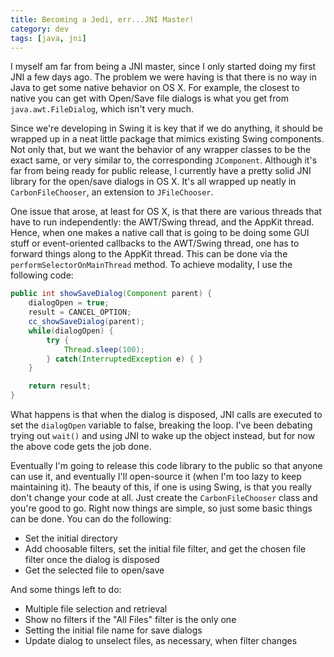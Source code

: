 ```yaml
---           
title: Becoming a Jedi, err...JNI Master!
category: dev
tags: [java, jni]
---
```


I myself am far from being a JNI master, since I only started doing my first
JNI a few days ago. The problem we were having is that there is no way in Java
to get some native behavior on OS X. For example, the closest to native you can
get with Open/Save file dialogs is what you get from `java.awt.FileDialog`,
which isn't very much.


Since we're developing in Swing it is key that if we do anything, it should be
wrapped up in a neat little package that mimics existing Swing components. Not
only that, but we want the behavior of any wrapper classes to be the exact
same, or very similar to, the corresponding `JComponent`. Although it's far
from being ready for public release, I currently have a pretty solid JNI
library for the open/save dialogs in OS X. It's all wrapped up neatly in
`CarbonFileChooser`, an extension to `JFileChooser`.

One issue that arose, at least for OS X, is that there are various threads that
have to run independently: the AWT/Swing thread, and the AppKit thread. Hence,
when one makes a native call that is going to be doing some GUI stuff or
event-oriented callbacks to the AWT/Swing thread, one has to forward things
along to the AppKit thread. This can be done via the
`performSelectorOnMainThread` method. To achieve modality, I use the following
code:

```java
public int showSaveDialog(Component parent) {
	dialogOpen = true;
	result = CANCEL_OPTION;
	cc_showSaveDialog(parent);
	while(dialogOpen) {
		try {
			Thread.sleep(100);
		} catch(InterruptedException e) { }
	}

 	return result;
}
```

What happens is that when the dialog is disposed, JNI calls are executed to set
the `dialogOpen` variable to false, breaking the loop. I've been debating trying
out `wait()` and using JNI to wake up the object instead, but for now the above
code gets the job done.

Eventually I'm going to release this code library to the public so that anyone
can use it, and eventually I'll open-source it (when I'm too lazy to keep
maintaining it). The beauty of this, if one is using Swing, is that you really
don't change your code at all. Just create the `CarbonFileChooser` class and
you're good to go. Right now things are simple, so just some basic things can
be done. You can do the following:

* Set the initial directory
* Add choosable filters, set the initial file filter, and get the chosen file
  filter once the dialog is disposed
* Get the selected file to open/save

And some things left to do:

* Multiple file selection and retrieval
* Show no filters if the "All Files" filter is the only one
* Setting the initial file name for save dialogs
* Update dialog to unselect files, as necessary, when filter changes
